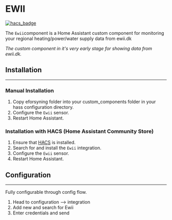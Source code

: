 # EWII

[![hacs_badge](https://img.shields.io/badge/HACS-Default-orange.svg)](https://github.com/custom-components/hacs)

The `Ewii`component is a Home Assistant custom component for monitoring your regional heating/power/water supply data from ewii.dk

*The custom component in it's very early stage for showing data from ewii.dk.*

## Installation
---
### Manual Installation
  1. Copy eforsyning folder into your custom_components folder in your hass configuration directory.
  2. Configure the `Ewii` sensor.
  3. Restart Home Assistant.

### Installation with HACS (Home Assistant Community Store)
  1. Ensure that [HACS](https://hacs.xyz/) is installed.
  2. Search for and install the `Ewii` integration.
  3. Configure the `Ewii` sensor.
  4. Restart Home Assistant.


## Configuration
---
Fully configurable through config flow.
  1. Head to configuration --> integration
  2. Add new and search for Ewii
  3. Enter credentials and send